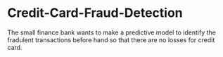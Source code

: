 # Credit-Card-Fraud-Detection
The small finance bank wants to make a predictive model to identify the fradulent transactions before hand so that there are no losses for credit card.

